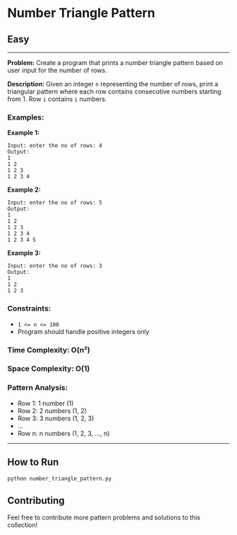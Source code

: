 # Number Triangle Pattern

## Easy

---

**Problem:** Create a program that prints a number triangle pattern based on user input for the number of rows.

**Description:** Given an integer `n` representing the number of rows, print a triangular pattern where each row contains consecutive numbers starting from 1. Row `i` contains `i` numbers.

### Examples:

**Example 1:**
```
Input: enter the no of rows: 4
Output:
1 
1 2 
1 2 3 
1 2 3 4 
```

**Example 2:**
```
Input: enter the no of rows: 5
Output:
1 
1 2 
1 2 3 
1 2 3 4 
1 2 3 4 5 
```

**Example 3:**
```
Input: enter the no of rows: 3
Output:
1 
1 2 
1 2 3 
```

### Constraints:
- `1 <= n <= 100`
- Program should handle positive integers only

### Time Complexity: O(n²)
### Space Complexity: O(1)

### Pattern Analysis:
- Row 1: 1 number (1)
- Row 2: 2 numbers (1, 2)
- Row 3: 3 numbers (1, 2, 3)
- ...
- Row n: n numbers (1, 2, 3, ..., n)

---

## How to Run

```bash
python number_triangle_pattern.py
```

## Contributing

Feel free to contribute more pattern problems and solutions to this collection!